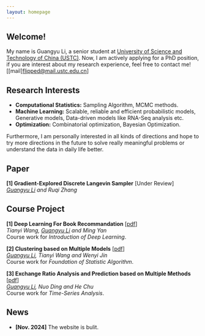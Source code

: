 ```yaml
---
layout: homepage
---
```


## Welcome!

My name is Guangyu Li, a senior student at [University of Science and Technology of China (USTC)](https://en.ustc.edu.cn/). Now, I am actively applying for a PhD position, if you are interest about my research experience, feel free to contact me![[mail]flipped@mail.ustc.edu.cn]

## Research Interests

- **Computational Statistics:** Sampling Algorithm, MCMC methods.
- **Machine Learning:** Scalable, reliable and efficient probabilistic models, Generative models, Data-driven models like RNA-Seq analysis etc.
- **Optimization:** Combinatorial optimization, Bayesian Optimization.

Furthermore, I am personally interested in all kinds of directions and hope to try more directions in the future to solve really meaningful problems or understand the data in daily life better.

## Paper
<b>[1] Gradient-Explored Discrete Langevin Sampler</b> [Under Review]<br/>
*<u>Guangyu Li</u> and Ruqi Zhang* <br/>

## Course Project

<b>[1] Deep Learning For Book Recommandation</b> [[pdf](../assets/files/Deep_Learning_for_Recommendation.pdf)]<br/>
*Tianyi Wang, <u>Guangyu Li</u> and Ming Yan* <br/>
Course work for *Introduction of Deep Learning*.

<b>[2] Clustering based on Multiple Models</b> [[pdf](../assets/files/SA_FINAL(1).pdf)]<br/>
*<u>Guangyu Li</u>, Tianyi Wang and Wenyi Jin* <br/>
Course work for *Foundation of Statistic Algorithm*.

<b>[3] Exchange Ratio Analysis and Prediction based on Multiple Methods</b> [[pdf](../assets/files/ratio.pdf)]<br/>
*<u>Guangyu Li</u>, Nuo Ding and He Chu* <br/>
Course work for *Time-Series Analysis*.



## News

- **[Nov. 2024]** The website is bulit.
